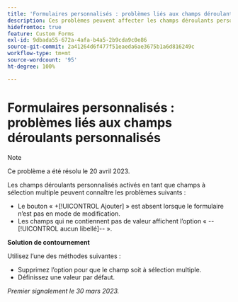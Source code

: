 ```yaml
---
title: 'Formulaires personnalisés : problèmes liés aux champs déroulants personnalisés'
description: Ces problèmes peuvent affecter les champs déroulants personnalisés activés en tant que champs à sélection multiple.
hidefromtoc: true
feature: Custom Forms
exl-id: 9dbada55-672a-4afa-b4a5-2b9cda9c0e86
source-git-commit: 2a41264d6f477f51eaeda6ae3675b1a6d816249c
workflow-type: tm+mt
source-wordcount: '95'
ht-degree: 100%

---
```


# Formulaires personnalisés : problèmes liés aux champs déroulants personnalisés

>[!NOTE]
>
>Ce problème a été résolu le 20 avril 2023.

Les champs déroulants personnalisés activés en tant que champs à sélection multiple peuvent connaître les problèmes suivants :

* Le bouton « +[!UICONTROL Ajouter] » est absent lorsque le formulaire n’est pas en mode de modification.
* Les champs qui ne contiennent pas de valeur affichent l’option « --[!UICONTROL aucun libellé]-- ».

**Solution de contournement**

Utilisez l’une des méthodes suivantes :

* Supprimez l’option pour que le champ soit à sélection multiple.
* Définissez une valeur par défaut.

_Premier signalement le 30 mars 2023._
